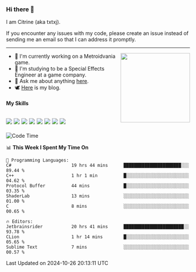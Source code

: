### Hi there 👋

I am Citrine (aka txtxj).

If you encounter any issues with my code, please create an issue instead of sending me an email so that I can address it promptly.

---

<img align="right" height="190" src="http://github-profile-summary-cards.vercel.app/api/cards/stats?username=txtxj&theme=vue">

- 🌱 I'm currently working on a Metroidvania game.
- 📖 I'm studying to be a Special Effects Engineer at a game company.
- 💬 Ask me about anything [here](https://github.com/txtxj/txtxj/issues).
- 🕊️ [Here](https://txtxj.top) is my blog.

#### My Skills

![](https://img.shields.io/badge/Unity-000000?logo=unity&logoColor=fff)
![](https://img.shields.io/badge/C%23-239120?logo=csharp&logoColor=fff)
![](https://img.shields.io/badge/Python-3e74a2?logo=python&logoColor=fff)
![](https://img.shields.io/badge/C++-65318e?logo=cplusplus&logoColor=fff)
![](https://img.shields.io/badge/C-5654a2?logo=c&logoColor=fff)
![](https://img.shields.io/badge/Vue-4FC08D?logo=vuedotjs&logoColor=fff)
![](https://img.shields.io/badge/Blender-f5792a?logo=blender&logoColor=fff)
![](https://img.shields.io/badge/MS%20SQL-cc2927?logo=microsoftsqlserver&logoColor=fff)
---

<!--START_SECTION:waka-->
![Code Time](http://img.shields.io/badge/Code%20Time-2%2C164%20hrs%208%20mins-blue)

📊 **This Week I Spent My Time On** 

```text
💬 Programming Languages: 
C#                       19 hrs 44 mins      ██████████████████████░░░   89.44 % 
C++                      1 hr 1 min          █░░░░░░░░░░░░░░░░░░░░░░░░   04.62 % 
Protocol Buffer          44 mins             █░░░░░░░░░░░░░░░░░░░░░░░░   03.35 % 
ShaderLab                13 mins             ░░░░░░░░░░░░░░░░░░░░░░░░░   01.00 % 
C                        8 mins              ░░░░░░░░░░░░░░░░░░░░░░░░░   00.65 % 

🔥 Editors: 
Jetbrainsrider           20 hrs 41 mins      ███████████████████████░░   93.78 % 
CLion                    1 hr 14 mins        █░░░░░░░░░░░░░░░░░░░░░░░░   05.65 % 
Sublime Text             7 mins              ░░░░░░░░░░░░░░░░░░░░░░░░░   00.57 % 
```


 Last Updated on 2024-10-26 20:13:11 UTC
<!--END_SECTION:waka-->
